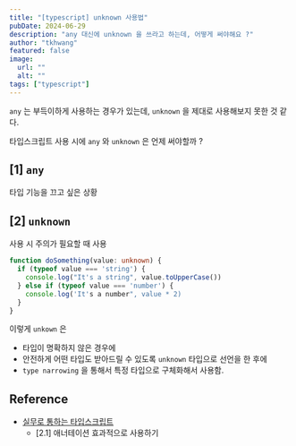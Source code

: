 ```yaml
---
title: "[typescript] unknown 사용법"
pubDate: 2024-06-29
description: "any 대신에 unknown 을 쓰라고 하는데, 어떻게 써야해요 ?"
author: "tkhwang"
featured: false
image:
  url: ""
  alt: ""
tags: ["typescript"]
---
```


`any` 는 부득이하게 사용하는 경우가 있는데, `unknown` 을 제대로 사용해보지 못한 것 같다.

타입스크립트 사용 시에 `any` 와 `unknown` 은 언제 써야할까 ?

## [1] `any`

타입 기능을 끄고 싶은 상황

## [2] `unknown`

사용 시 주의가 필요할 때 사용

```typescript
function doSomething(value: unknown) {
  if (typeof value === 'string') {
    console.log("It's a string", value.toUpperCase())
  } else if (typeof value === 'number') {
    console.log('It's a number", value * 2)
  }
}
```

이렇게 `unkown` 은

- 타입이 명확하지 않은 경우에
- 안전하게 어떤 타입도 받아드릴 수 있도록 `unknown` 타입으로 선언을 한 후에
- `type narrowing` 을 통해서 특정 타입으로 구체화해서 사용함.

## Reference

- [실무로 통하는 타입스크립트](https://www.aladin.co.kr/shop/wproduct.aspx?ItemId=341765327)
  - [2.1] 애너테이션 효과적으로 사용하기
